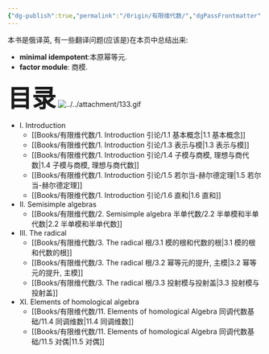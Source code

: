 ```yaml
---
{"dg-publish":true,"permalink":"/0rigin/有限维代数/","dgPassFrontmatter":true,"created":"2024-06-26T17:06:11.909+08:00","updated":"2024-08-10T22:02:23.316+08:00"}
---
```


本书是俄译英, 有一些翻译问题(应该是)在本页中总结出来:
+ **minimal idempotent**:本原幂等元.
+ **factor module**: 商模.

<font size="7"> **目录**</font> 
![../../attachment/133.gif](/img/user/attachment/133.gif)

+ Ⅰ. Introduction
	+ [[Books/有限维代数/1. Introduction 引论/1.1 基本概念\|1.1 基本概念]]
	+ [[Books/有限维代数/1. Introduction 引论/1.3 表示与模\|1.3 表示与模]]
	+ [[Books/有限维代数/1. Introduction 引论/1.4 子模与商模, 理想与商代数\|1.4 子模与商模, 理想与商代数]]
	+ [[Books/有限维代数/1. Introduction 引论/1.5 若尔当-赫尔德定理\|1.5 若尔当-赫尔德定理]]
	+ [[Books/有限维代数/1. Introduction 引论/1.6 直和\|1.6 直和]]
+ Ⅱ. Semisimple algebras
	+ [[Books/有限维代数/2. Semisimple algebra 半单代数/2.2 半单模和半单代数\|2.2 半单模和半单代数]]
+ Ⅲ. The radical
	+ [[Books/有限维代数/3. The radical 根/3.1 模的根和代数的根\|3.1 模的根和代数的根]]
	+ [[Books/有限维代数/3. The radical 根/3.2 幂等元的提升, 主模\|3.2 幂等元的提升, 主模]]
	+ [[Books/有限维代数/3. The radical 根/3.3 投射模与投射盖\|3.3 投射模与投射盖]]
+ Ⅺ. Elements of homological algebra
	+ [[Books/有限维代数/11. Elements of homological Algebra 同调代数基础/11.4 同调维数\|11.4 同调维数]]
	+ [[Books/有限维代数/11. Elements of homological Algebra 同调代数基础/11.5 对偶\|11.5 对偶]]